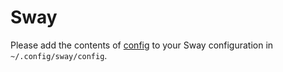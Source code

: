 # Sway

Please add the contents of
[config](https://codeberg.org/ficd/ashen/raw/branch/main/sway/config) to your Sway
configuration in `~/.config/sway/config`.
